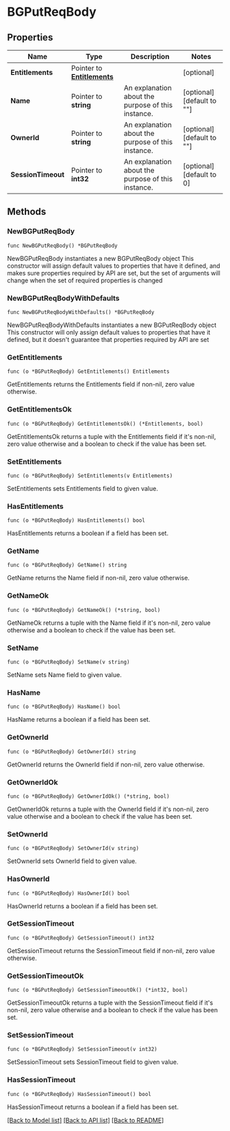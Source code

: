# BGPutReqBody

## Properties

Name | Type | Description | Notes
------------ | ------------- | ------------- | -------------
**Entitlements** | Pointer to [**Entitlements**](Entitlements.md) |  | [optional] 
**Name** | Pointer to **string** | An explanation about the purpose of this instance. | [optional] [default to ""]
**OwnerId** | Pointer to **string** | An explanation about the purpose of this instance. | [optional] [default to ""]
**SessionTimeout** | Pointer to **int32** | An explanation about the purpose of this instance. | [optional] [default to 0]

## Methods

### NewBGPutReqBody

`func NewBGPutReqBody() *BGPutReqBody`

NewBGPutReqBody instantiates a new BGPutReqBody object
This constructor will assign default values to properties that have it defined,
and makes sure properties required by API are set, but the set of arguments
will change when the set of required properties is changed

### NewBGPutReqBodyWithDefaults

`func NewBGPutReqBodyWithDefaults() *BGPutReqBody`

NewBGPutReqBodyWithDefaults instantiates a new BGPutReqBody object
This constructor will only assign default values to properties that have it defined,
but it doesn't guarantee that properties required by API are set

### GetEntitlements

`func (o *BGPutReqBody) GetEntitlements() Entitlements`

GetEntitlements returns the Entitlements field if non-nil, zero value otherwise.

### GetEntitlementsOk

`func (o *BGPutReqBody) GetEntitlementsOk() (*Entitlements, bool)`

GetEntitlementsOk returns a tuple with the Entitlements field if it's non-nil, zero value otherwise
and a boolean to check if the value has been set.

### SetEntitlements

`func (o *BGPutReqBody) SetEntitlements(v Entitlements)`

SetEntitlements sets Entitlements field to given value.

### HasEntitlements

`func (o *BGPutReqBody) HasEntitlements() bool`

HasEntitlements returns a boolean if a field has been set.

### GetName

`func (o *BGPutReqBody) GetName() string`

GetName returns the Name field if non-nil, zero value otherwise.

### GetNameOk

`func (o *BGPutReqBody) GetNameOk() (*string, bool)`

GetNameOk returns a tuple with the Name field if it's non-nil, zero value otherwise
and a boolean to check if the value has been set.

### SetName

`func (o *BGPutReqBody) SetName(v string)`

SetName sets Name field to given value.

### HasName

`func (o *BGPutReqBody) HasName() bool`

HasName returns a boolean if a field has been set.

### GetOwnerId

`func (o *BGPutReqBody) GetOwnerId() string`

GetOwnerId returns the OwnerId field if non-nil, zero value otherwise.

### GetOwnerIdOk

`func (o *BGPutReqBody) GetOwnerIdOk() (*string, bool)`

GetOwnerIdOk returns a tuple with the OwnerId field if it's non-nil, zero value otherwise
and a boolean to check if the value has been set.

### SetOwnerId

`func (o *BGPutReqBody) SetOwnerId(v string)`

SetOwnerId sets OwnerId field to given value.

### HasOwnerId

`func (o *BGPutReqBody) HasOwnerId() bool`

HasOwnerId returns a boolean if a field has been set.

### GetSessionTimeout

`func (o *BGPutReqBody) GetSessionTimeout() int32`

GetSessionTimeout returns the SessionTimeout field if non-nil, zero value otherwise.

### GetSessionTimeoutOk

`func (o *BGPutReqBody) GetSessionTimeoutOk() (*int32, bool)`

GetSessionTimeoutOk returns a tuple with the SessionTimeout field if it's non-nil, zero value otherwise
and a boolean to check if the value has been set.

### SetSessionTimeout

`func (o *BGPutReqBody) SetSessionTimeout(v int32)`

SetSessionTimeout sets SessionTimeout field to given value.

### HasSessionTimeout

`func (o *BGPutReqBody) HasSessionTimeout() bool`

HasSessionTimeout returns a boolean if a field has been set.


[[Back to Model list]](../README.md#documentation-for-models) [[Back to API list]](../README.md#documentation-for-api-endpoints) [[Back to README]](../README.md)


